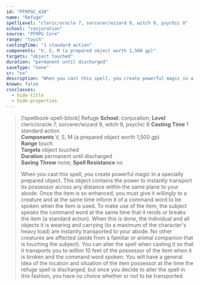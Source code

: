```yaml
---
id: "PFRPGC_430"
name: "Refuge"
spellLevel: "cleric/oracle 7, sorcerer/wizard 9, witch 9, psychic 8"
school: "conjuration"
source: "PFRPG Core"
range: "touch"
castingTime: "1 standard action"
components: "V, S, M (a prepared object worth 1,500 gp)"
targets: "object touched"
duration: "permanent until discharged"
saveType: "none"
sr: "no"
description: "When you cast this spell, you create powerful magic in a specially prepared object. This object contains the power to instantly transport its possessor across any distance within the same plane to your abode. Once the item is so enhanced, you must give it willingly to a creature and at the same time inform it of a command word to be spoken when the item is used. To make use of the item, the subject speaks the command word at the same time that it rends or breaks the item (a standard action). When this is done, the individual and all objects it is wearing and carrying (to a maximum of the character's heavy load) are instantly transported to your abode. No other creatures are affected (aside from a familiar or animal companion that is touching the subject).  You can alter the spell when casting it so that it transports you to within 10 feet of the possessor of the item when it is broken and the command word spoken. You will have a general idea of the location and situation of the item possessor at the time the refuge spell is discharged, but once you decide to alter the spell in this fashion, you have no choice whether or not to be transported."
known: false
cssclasses:
  - hide-title
  - hide-properties
---
```


> [!spellbook-spell-block] Refuge
> **School:** conjuration; **Level** cleric/oracle 7, sorcerer/wizard 9, witch 9, psychic 8
> **Casting Time** 1 standard action  
> **Components** V, S, M (a prepared object worth 1,500 gp)  
> **Range** touch  
> **Targets** object touched  
> **Duration** permanent until discharged  
> **Saving Throw** none; **Spell Resistance** no
> 
> When you cast this spell, you create powerful magic in a specially prepared object. This object contains the power to instantly transport its possessor across any distance within the same plane to your abode. Once the item is so enhanced, you must give it willingly to a creature and at the same time inform it of a command word to be spoken when the item is used. To make use of the item, the subject speaks the command word at the same time that it rends or breaks the item (a standard action). When this is done, the individual and all objects it is wearing and carrying (to a maximum of the character's heavy load) are instantly transported to your abode. No other creatures are affected (aside from a familiar or animal companion that is touching the subject).  You can alter the spell when casting it so that it transports you to within 10 feet of the possessor of the item when it is broken and the command word spoken. You will have a general idea of the location and situation of the item possessor at the time the refuge spell is discharged, but once you decide to alter the spell in this fashion, you have no choice whether or not to be transported.